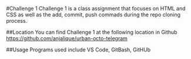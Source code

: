 #Challenge 1 
Challenge 1 is a class assignment that focuses on HTML and CSS as well as the add, commit, push commads during the repo cloning process. 

##Location
You can find Challenge 1 at the following location in Github https://github.com/anjalique/urban-octo-telegram

##Usage
Programs used include VS Code, GitBash, GitHUb